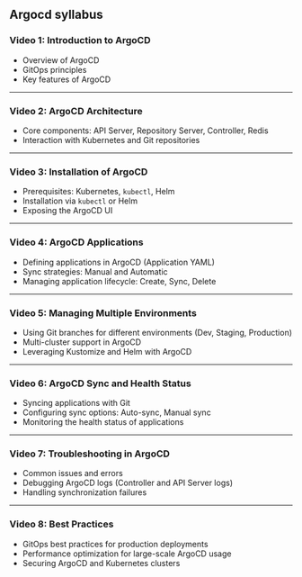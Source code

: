 ## Argocd syllabus

### **Video 1: Introduction to ArgoCD**
   - Overview of ArgoCD  
   - GitOps principles  
   - Key features of ArgoCD  

---

### **Video 2: ArgoCD Architecture**
   - Core components: API Server, Repository Server, Controller, Redis  
   - Interaction with Kubernetes and Git repositories  

---

### **Video 3: Installation of ArgoCD**
   - Prerequisites: Kubernetes, `kubectl`, Helm  
   - Installation via `kubectl` or Helm  
   - Exposing the ArgoCD UI  

---

### **Video 4: ArgoCD Applications**
   - Defining applications in ArgoCD (Application YAML)  
   - Sync strategies: Manual and Automatic  
   - Managing application lifecycle: Create, Sync, Delete  

---

### **Video 5: Managing Multiple Environments**
   - Using Git branches for different environments (Dev, Staging, Production)  
   - Multi-cluster support in ArgoCD  
   - Leveraging Kustomize and Helm with ArgoCD  

---

### **Video 6: ArgoCD Sync and Health Status**
   - Syncing applications with Git  
   - Configuring sync options: Auto-sync, Manual sync  
   - Monitoring the health status of applications  

---

### **Video 7: Troubleshooting in ArgoCD**
   - Common issues and errors  
   - Debugging ArgoCD logs (Controller and API Server logs)  
   - Handling synchronization failures  

---

### **Video 8: Best Practices**
   - GitOps best practices for production deployments  
   - Performance optimization for large-scale ArgoCD usage  
   - Securing ArgoCD and Kubernetes clusters  

